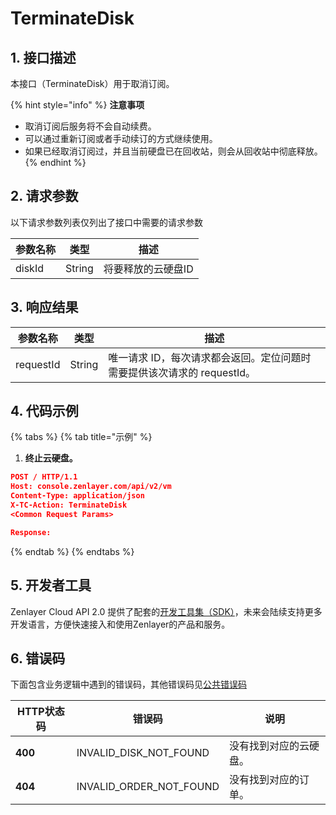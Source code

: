 # TerminateDisk

## 1. 接口描述

本接口（TerminateDisk）用于取消订阅。

{% hint style="info" %}
**注意事项**

* 取消订阅后服务将不会自动续费。
* 可以通过重新订阅或者手动续订的方式继续使用。
* 如果已经取消订阅过，并且当前硬盘已在回收站，则会从回收站中彻底释放。
{% endhint %}

## 2. 请求参数

以下请求参数列表仅列出了接口中需要的请求参数

| 参数名称   | 类型     | 描述         |
| ------ | ------ | ---------- |
| diskId | String | 将要释放的云硬盘ID |

## 3. 响应结果

| 参数名称      | 类型     | 描述                                         |
| --------- | ------ | ------------------------------------------ |
| requestId | String | 唯一请求 ID，每次请求都会返回。定位问题时需要提供该次请求的 requestId。 |

## 4. 代码示例

{% tabs %}
{% tab title="示例" %}
1. **终止云硬盘。**

```json
POST / HTTP/1.1
Host: console.zenlayer.com/api/v2/vm
Content-Type: application/json
X-TC-Action: TerminateDisk
<Common Request Params>

Response:
```
{% endtab %}
{% endtabs %}

## 5. 开发者工具

Zenlayer Cloud API 2.0 提供了配套的[开发工具集（SDK）](../../api-introduction/sdk/)，未来会陆续支持更多开发语言，方便快速接入和使用Zenlayer的产品和服务。



## 6. 错误码

下面包含业务逻辑中遇到的错误码，其他错误码见[公共错误码](../../api-introduction/instruction/commonerrorcode.md)

| HTTP状态码 | 错误码                        | 说明          |
| ------- | -------------------------- | ----------- |
| **400** | INVALID\_DISK\_NOT\_FOUND  | 没有找到对应的云硬盘。 |
| **404** | INVALID\_ORDER\_NOT\_FOUND | 没有找到对应的订单。  |
